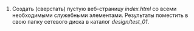 1. Создать (сверстать) пустую веб-страницу *index.html* со всеми необходимыми служебными элементами. Результаты поместить в свою папку сетевого диска в каталог *design/test_01*.

